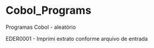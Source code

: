 # Cobol_Programs
Programas Cobol - aleatório

EDER0001 - Imprimi extrato conforme arquivo de entrada
